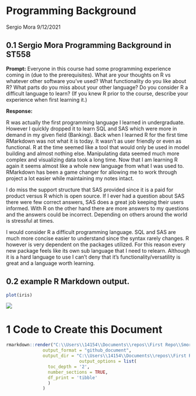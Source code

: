 Programming Background
================
Sergio Mora
9/12/2021

## 0.1 Sergio Mora Programming Background in ST558

**Prompt:** Everyone in this course had some programming experience
coming in (due to the prerequisites). What are your thoughts on R vs
whatever other software you’ve used? What functionality do you like
about R? What parts do you miss about your other language? Do you
consider R a difficult language to learn? (If you knew R prior to the
course, describe your experience when first learning it.)

**Response:**

R was actually the first programming language I learned in
undergraduate. However I quickly dropped it to learn SQL and SAS which
were more in demand in my given field (Banking). Back when I learned R
for the first time RMarkdown was not what it is today. It wasn’t as user
friendly or even as functional. R at the time seemed like a tool that
would only be used in model building and almost nothing else.
Manipulating data seemed much more complex and visualizing data took a
long time. Now that I am learning R again it seems almost like a whole
new language from what I was used to. RMarkdown has been a game changer
for allowing me to work through project a lot easier while maintaining
my notes intact.

I do miss the support structure that SAS provided since it is a paid for
product versus R which is open source. If I ever had a question about
SAS there were few correct answers, SAS does a great job keeping their
users informed. With R on the other hand there are more answers to my
questions and the answers could be incorrect. Depending on others around
the world is stressful at times.

I would consider R a difficult programming language. SQL and SAS are
much more concise easier to understand since the syntax rarely changes.
R however is very dependent on the packages utilized. For this reason
every new package feels like its own sub language that I need to
relearn. Although it is a hard language to use I can’t deny that it’s
functionality/versatility is great and a language worth learning.

## 0.2 example R Markdown output.

``` r
plot(iris)
```

![](C:\\Users\\14154\\Documents\\repos\\First%20Repo\\Smora0713.github.io_posts\\unnamed-chunk-5-1.png)<!-- -->

# 1 Code to Create this Document

``` r
rmarkdown::render("C:\\Users\\14154\\Documents\\repos\\First Repo\\Smora0713.github.io\\_Rmd\\2021-09-12 second post.RMD", 
              output_format = "github_document", 
              output_dir = "C:\\Users\\14154\\Documents\\repos\\First Repo\\Smora0713.github.io\\_posts",
                            output_options = list(
                toc_depth = '2',
                number_sections = TRUE,
                df_print = 'tibble'
                )
              )
```
